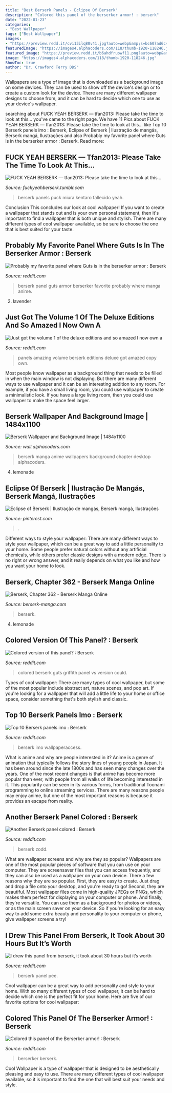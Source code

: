 ```yaml
---
title: "Best Berserk Panels - Eclipse Of Berserk"
description: "Colored this panel of the berserker armor! : berserk"
date: "2022-01-23"
categories:
- "Best Wallpaper"
tags: ["Best Wallpaper"]
images:
- "https://preview.redd.it/cvi13ilq80v41.jpg?auto=webp&amp;s=bc607ad6c4cc949aeff7755ad9dbb6fd548ca12c"
featuredImage: "https://images4.alphacoders.com/118/thumb-1920-118246.jpg"
featured_image: "https://preview.redd.it/b6ahdfruowf11.png?auto=webp&amp;s=c5ee40f7d7be70c6308b7aae2ac007558ae8ecda"
image: "https://images4.alphacoders.com/118/thumb-1920-118246.jpg"
ShowToc: true
author: "Dr. Crawford Terry DDS"
---
```



Wallpapers are a type of image that is downloaded as a background image on some devices. They can be used to show off the device's design or to create a custom look for the device. There are many different wallpaper designs to choose from, and it can be hard to decide which one to use as your device's wallpaper.

	

		
searching about FUCK YEAH BERSERK — tfan2013: Please take the time to look at this... you've came to the right page. We have 11 Pics about FUCK YEAH BERSERK — tfan2013: Please take the time to look at this... like Top 10 Berserk panels imo : Berserk, Eclipse of Berserk | Ilustração de mangás, Berserk mangá, Ilustrações and also Probably my favorite panel where Guts is in the berserker armor : Berserk. Read more:
		
    
## FUCK YEAH BERSERK — Tfan2013: Please Take The Time To Look At This...

<img loading=lazy src="https://66.media.tumblr.com/b638d5aeb41026c3ae4e340dbc3c91aa/tumblr_prpkxwvzOY1sd6anm_1280.jpg" onerror="this.onerror=null;this.src='https://tse4.mm.bing.net/th?id=OIP.PFEHa8IiXsf-hCbkv1nONwHaEZ&amp;pid=15.1';" alt="FUCK YEAH BERSERK — tfan2013: Please take the time to look at this...">

_Source: fuckyeahberserk.tumblr.com_

>berserk panels puck miura kentaro fallecido yeah. 

	

Conclusion
This concludes our look at cool wallpaper! If you want to create a wallpaper that stands out and is your own personal statement, then it's important to find a wallpaper that is both unique and stylish. There are many different types of cool wallpaper available, so be sure to choose the one that is best suited for your taste.

    
## Probably My Favorite Panel Where Guts Is In The Berserker Armor : Berserk

<img loading=lazy src="http://i.imgur.com/nW5iQz7.jpg" onerror="this.onerror=null;this.src='https://tse3.mm.bing.net/th?id=OIP.tIkkioft9M1J5CGdLzl69wHaLK&amp;pid=15.1';" alt="Probably my favorite panel where Guts is in the berserker armor : Berserk">

_Source: reddit.com_

>berserk panel guts armor berserker favorite probably where manga anime. 

	

2. lavender 

    
## Just Got The Volume 1 Of The Deluxe Editions And So Amazed I Now Own A

<img loading=lazy src="https://preview.redd.it/bla21ho0n9231.jpg?auto=webp&amp;s=17357be1a1a5df1429f9c1235ba061a8d5f586c7" onerror="this.onerror=null;this.src='https://tse1.mm.bing.net/th?id=OIP.OeIg6kYXhTfsyGsqkXtJogHaFj&amp;pid=15.1';" alt="Just got the volume 1 of the deluxe editions and so amazed I now own a">

_Source: reddit.com_

>panels amazing volume berserk editions deluxe got amazed copy own. 

	

Most people know wallpaper as a background thing that needs to be filled in when the main window is not displaying. But there are many different ways to use wallpaper and it can be an interesting addition to any room. For example, if you have a small living room, you could use wallpaper to create a minimalistic look. If you have a large living room, then you could use wallpaper to make the space feel larger.

    
## Berserk Wallpaper And Background Image | 1484x1100

<img loading=lazy src="https://images4.alphacoders.com/118/thumb-1920-118246.jpg" onerror="this.onerror=null;this.src='https://tse4.mm.bing.net/th?id=OIP.4RlX9uS5nP0GFen7EzGGjwHaFf&amp;pid=15.1';" alt="Berserk Wallpaper and Background Image | 1484x1100">

_Source: wall.alphacoders.com_

>berserk manga anime wallpapers background chapter desktop alphacoders. 

	

4. lemonade 

    
## Eclipse Of Berserk | Ilustração De Mangás, Berserk Mangá, Ilustrações

<img loading=lazy src="https://i.pinimg.com/736x/d5/41/c9/d541c9cf3e3a0fb241850b9ee74e2717--manga.jpg" onerror="this.onerror=null;this.src='https://tse4.mm.bing.net/th?id=OIP.mYzCuKUxttjm1XCvCDCfTwHaD3&amp;pid=15.1';" alt="Eclipse of Berserk | Ilustração de mangás, Berserk mangá, Ilustrações">

_Source: pinterest.com_

>. 

	

Different ways to style your wallpaper:
There are many different ways to style your wallpaper, which can be a great way to add a little personality to your home. Some people prefer natural colors without any artificial chemicals, while others prefer classic designs with a modern edge. There is no right or wrong answer, and it really depends on what you like and how you want your home to look.

    
## Berserk, Chapter 362 - Berserk Manga Online

<img loading=lazy src="https://1.bp.blogspot.com/-5ThbcLiOcEE/X80hD2ta-kI/AAAAAAAAP0U/X7ntmv1scc8TR6QakO42k9bSHno5-U_4QCLcBGAsYHQ/s2048/6.jpeg" onerror="this.onerror=null;this.src='https://tse1.mm.bing.net/th?id=OIP._u9mSCOtchklh6CyHpUgPQHaFO&amp;pid=15.1';" alt="Berserk, Chapter 362 - Berserk Manga Online">

_Source: berserk-manga.com_

>berserk. 

	

4. lemonade 

    
## Colored Version Of This Panel? : Berserk

<img loading=lazy src="https://i.imgur.com/TxIIYP7.jpg" onerror="this.onerror=null;this.src='https://tse4.mm.bing.net/th?id=OIP.JOxH_BFebT6Sl8hBM7o0jQHaFZ&amp;pid=15.1';" alt="Colored version of this panel? : Berserk">

_Source: reddit.com_

>colored berserk guts griffith panel vs version could. 

	

Types of cool wallpaper:
There are many types of cool wallpaper, but some of the most popular include abstract art, nature scenes, and pop art. If you're looking for a wallpaper that will add a little life to your home or office space, consider something that's both stylish and classic.

    
## Top 10 Berserk Panels Imo : Berserk

<img loading=lazy src="https://i.redd.it/4zi302191ae31.jpg" onerror="this.onerror=null;this.src='https://tse4.mm.bing.net/th?id=OIP.vDr-AG5MqsxXH8jB2NUL2gHaLK&amp;pid=15.1';" alt="Top 10 Berserk panels imo : Berserk">

_Source: reddit.com_

>berserk imo wallpaperaccess. 

	

What is anime and why are people interested in it?
Anime is a genre of animation that typically follows the story lines of young people in Japan. It has been around since the late 1800s and has seen many changes over the years. One of the most recent changes is that anime has become more popular than ever, with people from all walks of life becoming interested in it. This popularity can be seen in its various forms, from traditional Toonami programming to online streaming services. There are many reasons people may enjoy anime, but one of the most important reasons is because it provides an escape from reality.

    
## Another Berserk Panel Colored : Berserk

<img loading=lazy src="https://preview.redd.it/cvi13ilq80v41.jpg?auto=webp&amp;s=bc607ad6c4cc949aeff7755ad9dbb6fd548ca12c" onerror="this.onerror=null;this.src='https://tse1.mm.bing.net/th?id=OIP.inFRfOERaCeRIs0mZ0wqaQHaKd&amp;pid=15.1';" alt="Another Berserk panel colored : Berserk">

_Source: reddit.com_

>berserk zodd. 

	

What are wallpaper screens and why are they so popular?
Wallpapers are one of the most popular pieces of software that you can use on your computer. They are screensaver files that you can access frequently, and they can also be used as a wallpaper on your own device. There a few reasons why they are so popular. First, they are easy to create. Just drag and drop a file onto your desktop, and you're ready to go! Second, they are beautiful. Most wallpaper files come in high-quality JPEGs or PNGs, which makes them perfect for displaying on your computer or phone. And finally, they're versatile. You can use them as a background for photos or videos, or as the main screen saver on your device. So if you're looking for an easy way to add some extra beauty and personality to your computer or phone, give wallpaper screens a try!

    
## I Drew This Panel From Berserk, It Took About 30 Hours But It’s Worth

<img loading=lazy src="https://i.redd.it/mi7ooi90foo41.jpg" onerror="this.onerror=null;this.src='https://tse2.mm.bing.net/th?id=OIP.groD4lfntegbUCr_-hIRjwHaJ4&amp;pid=15.1';" alt="I drew this panel from berserk, it took about 30 hours but it’s worth">

_Source: reddit.com_

>berserk panel pee. 

	

Cool wallpaper can be a great way to add personality and style to your home. With so many different types of cool wallpaper, it can be hard to decide which one is the perfect fit for your home. Here are five of our favorite options for cool wallpaper: 

    
## Colored This Panel Of The Berserker Armor! : Berserk

<img loading=lazy src="https://preview.redd.it/b6ahdfruowf11.png?auto=webp&amp;s=c5ee40f7d7be70c6308b7aae2ac007558ae8ecda" onerror="this.onerror=null;this.src='https://tse1.mm.bing.net/th?id=OIP.NlxcBXvqLV98ptjYVlW9KAHaEf&amp;pid=15.1';" alt="Colored this panel of the Berserker armor! : Berserk">

_Source: reddit.com_

>berserker berserk. 

	

Cool Wallpaper is a type of wallpaper that is designed to be aesthetically pleasing and easy to use. There are many different types of cool wallpaper available, so it is important to find the one that will best suit your needs and style.

